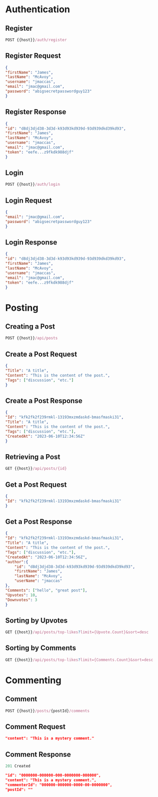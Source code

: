# Authentication

## Register

```js
POST {{host}}/auth/register
```

## Register Request

```json
{
"firstName": "James",
"lastName": "McAvoy",
"username": "jmaccas",
"email": "jmac@gmail.com",
"password": "abigsecretpasswordguy123"
}
```

## Register Response

```json
{
"id": "d8dj3djd38-3d3d-k93d93kd939d-93d939dkd39kd93",
"firstName": "James",
"lastName": "McAvoy",
"username": "jmaccas",
"email": "jmac@gmail.com",
"token": "eefe...z9fkdk988djf"
}
```

## Login

```js
POST {{host}}/auth/login
```

## Login Request

```json
{
"email": "jmac@gmail.com",
"password": "abigsecretpasswordguy123"
}
```

## Login Response

```json
{
"id": "d8dj3djd38-3d3d-k93d93kd939d-93d939dkd39kd93",
"firstName": "James",
"lastName": "McAvoy",
"username": "jmaccas",
"email": "jmac@gmail.com",
"token": "eefe...z9fkdk988djf"
}
```


# Posting

## Creating a Post

```js
POST {{host}}/api/posts
```

## Create a Post Request

```json
{
"Title": "A title",
"Content": "This is the content of the post.",
"Tags": ["discussion", "etc."]
}
```

## Create a Post Response

```json
{
"Id": "kfk2fk2f239rmkl-13193mxzmdaskd-bmasfmaski31",
"Title": "A title",
"Content": "This is the content of the post.",
"Tags": ["discussion", "etc."],
"CreatedAt": "2023-06-10T12:34:56Z"
}
```

## Retrieving a Post

```js
GET {{host}}/api/posts/{id}
```

## Get a Post Request

```json
{
"Id": "kfk2fk2f239rmkl-13193mxzmdaskd-bmasfmaski31"
}
```

## Get a Post Response

```json
{
"Id": "kfk2fk2f239rmkl-13193mxzmdaskd-bmasfmaski31",
"Title": "A title",
"Content": "This is the content of the post.",
"Tags": ["discussion", "etc."],
"CreatedAt": "2023-06-10T12:34:56Z",
"author":{
    "id": "d8dj3djd38-3d3d-k93d93kd939d-93d939dkd39kd93",
    "firstName": "James",
    "lastName": "McAvoy",
    "userName": "jmaccas"
},
"Comments": ["hello", "great post"],
"Upvotes": 10,
"Downvotes": 3
}
```

## Sorting by Upvotes

```js
GET {{host}}/api/posts/top-likes?limit={Upvote.Count}&sort=desc
```

## Sorting by Comments

```js
GET {{host}}/api/posts/top-likes?limit={Comments.Count}&sort=desc
```

# Commenting

## Comment

```js
POST {{host}}/posts/{postId}/comments
```

## Comment Request

```json
"content": "This is a mystery comment."
```

## Comment Response
```js
201 Created
```
```json
"id": "0000000-000000-000-0000000-000000",
"content": "This is a mystery comment.",
"commenterId": "000000-000000-0000-00-0000000",
"postId": ""
```








